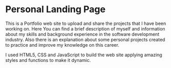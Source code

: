 # Personal Landing Page

This is a Portfolio web site to upload and share the projects that I have been working on. Here You can find a brief description of myself and information about my skills and background experience in the software development industry. Also there is an explanation about some personal projects created to practice and improve my knowledge on this career.

I used HTML5, CSS and JavaScript to build the web site applying amazing styles and functions to make it dynamic. 
